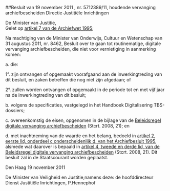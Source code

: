 <meta http-equiv='Content-Type' content='text/html; charset=utf-8' />

##Besluit van 19 november 2011 , nr. 5712389/11, houdende vervanging archiefbescheiden Directie Justitiële Inrichtingen

De Minister van Justitie,  
Gelet op [artikel 7 van de Archiefwet 1995](../../../../../../../../wet/archiefwet/1995/BWBR0007376/README.md);

Na machtiging van de Minister van Onderwijs, Cultuur en Wetenschap van 31 augustus 2011, nr. 8462,
Besluit over te gaan tot routinematige, digitale vervanging archiefbescheiden, die niet voor vernietiging in aanmerking komen:     

a. die: 

1°. zijn ontvangen of opgemaakt voorafgaand aan de inwerkingtreding van dit besluit, en zaken betreffen die nog niet zijn afgedaan; of  

2°. zullen worden ontvangen of opgemaakt in de periode tot en met vijf jaar na de inwerkingtreding van dit besluit;    

b. volgens de specificaties, vastgelegd in het Handboek Digitalisering TBS-dossiers;  

c. overeenkomstig de eisen, opgenomen in de bijlage van de [Beleidsregel digitale vervanging archiefbescheiden](../../../../../../../../beleidsregel/beleidsregel/digitale/vervanging/archiefbescheiden/BWBR0023395/README.md) (Stcrt. 2008, 21); en  

d. met inachtneming van de waarde en het belang, bedoeld in [artikel 2, eerste lid, onderdeel c onderscheidenlijk d, van het Archiefbesluit 1995](../../../../../../../../AMvB/archiefbesluit/1995/BWBR0007748/README.md), alsmede wat daarover is bepaald in [artikel 4, tweede en derde lid, van de Beleidsregel digitale vervanging archiefbescheiden](../../../../../../../../beleidsregel/beleidsregel/digitale/vervanging/archiefbescheiden/BWBR0023395/README.md) (Stcrt. 2008, 21).       Dit besluit zal in de Staatscourant worden geplaatst.   

Den Haag 
19 november 2011   

De 
Minister van Veiligheid en Justitie,namens deze:
de hoofddirecteur Dienst Justitiële Inrichtingen,
P.Hennephof   
